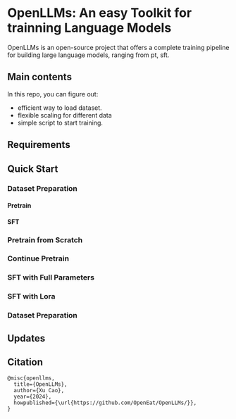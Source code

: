 # OpenLLMs: An easy Toolkit for trainning Language Models

OpenLLMs is an open-source project that offers a complete training pipeline for building large language models, ranging from pt, sft.

## Main contents
In this repo, you can figure out:
* efficient way to load dataset.
* flexible scaling for different data
* simple script to start training.

## Requirements

## Quick Start
### Dataset Preparation
#### Pretrain
#### SFT
### Pretrain from Scratch
### Continue Pretrain
### SFT with Full Parameters
### SFT with Lora
### Dataset Preparation

## Updates

## Citation
```
@misc{openllms,
  title={OpenLLMs},
  author={Xu Cao},
  year={2024},
  howpublished={\url{https://github.com/OpenEat/OpenLLMs/}},
}
```